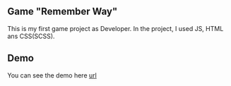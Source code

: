 ## Game "Remember Way"

This is my first game project as Developer.
In the project, I used JS, HTML ans CSS(SCSS).

## Demo

You can see the demo here [url](https://remember-way.vercel.app/)
